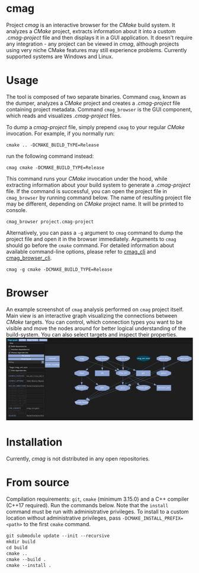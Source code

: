 # cmag

Project *cmag* is an interactive browser for the *CMake* build system. It analyzes a *CMake* project, extracts information about it into a custom *.cmag-project* file and then displays it in a GUI application. It doesn't require any integration - any project can be viewed in *cmag*, although projects using very niche CMake features may still experience problems. Currently supported systems are Windows and Linux.



# Usage
The tool is composed of two separate binaries. Command `cmag`, known as the dumper, analyzes a *CMake* project and creates a *.cmag-project* file containing project metadata. Command `cmag_browser` is the GUI component, which reads and visualizes *.cmag-project* files.

To dump a *cmag-project* file, simply prepend `cmag` to your regular *CMake* invocation. For example, if you normally run:
```
cmake .. -DCMAKE_BUILD_TYPE=Release
```

run the following command instead:
```
cmag cmake -DCMAKE_BUILD_TYPE=Release
```

This command runs your *CMake* invocation under the hood, while extracting information about your build system to generate a *.cmag-project* file. If the command is successful, you can open the project file in `cmag_browser` by running command below. The name of resulting project file may be different, depending on *CMake* project name. It will be printed to console.
```
cmag_browser project.cmag-project
```

Alternatively, you can pass a `-g` argument to `cmag` command to dump the project file and open it in the browser immediately. Arguments to `cmag` should go before the `cmake` command. For detailed information about available command-line options, please refer to [cmag_cli](doc/cmag_cli.txt) and [cmag_browser_cli](doc/cmag_browser_cli.txt).
```
cmag -g cmake -DCMAKE_BUILD_TYPE=Release
```



# Browser
An example screenshot of `cmag` analysis performed on `cmag` project itself. Main view is an interactive graph visualizing the connections between *CMake* targets. You can control, which connection types you want to be visible and move the nodes around for better logical understanding of the build-system. You can also select targets and inspect their properties.
![browser screenshot](doc/browser_graph.png)



# Installation
Currently, *cmag* is not distributed in any open repositories.



# From source
Compilation requirements: `git`, `cmake` (minimum 3.15.0) and a C++ compiler (C++17 required). Run the commands below. Note that the `install` command must be run with administrative privileges. To install to a custom location without administrative privileges, pass `-DCMAKE_INSTALL_PREFIX=<path>` to the first `cmake` command.
```
git submodule update --init --recursive
mkdir build
cd build
cmake ..
cmake --build .
cmake --install .
```
